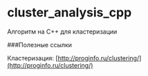 # cluster_analysis_cpp
Алгоритм на C++ для кластеризации

###Полезные ссылки

Кластеризация: [http://proginfo.ru/clustering/](http://proginfo.ru/clustering/)
